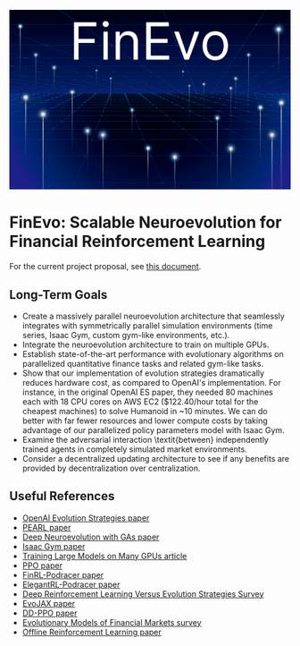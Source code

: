 ![FinEvo Logo](./logo.png)

# FinEvo: Scalable Neuroevolution for Financial Reinforcement Learning

For the current project proposal, see [this document](https://docs.google.com/document/d/11DenLB5lEzhJzPuUMtsYvy56dfAtmA7erlrbALWvqxU).

## Long-Term Goals

- Create a massively parallel neuroevolution architecture that seamlessly integrates with symmetrically parallel simulation environments (time series, Isaac Gym, custom gym-like environments, etc.).
- Integrate the neuroevolution architecture to train on multiple GPUs.
- Establish state-of-the-art performance with evolutionary algorithms on parallelized quantitative finance tasks and related gym-like tasks.
- Show that our implementation of evolution strategies dramatically reduces hardware cost, as compared to OpenAI's implementation. For instance, in the original OpenAI ES paper, they needed 80 machines each with 18 CPU cores on AWS EC2 ($122.40/hour total for the cheapest machines) to solve Humanoid in ~10 minutes. We can do better with far fewer resources and lower compute costs by taking advantage of our parallelized policy parameters model with Isaac Gym.
- Examine the adversarial interaction \textit{between} independently trained agents in completely simulated market environments.
- Consider a decentralized updating architecture to see if any benefits are provided by decentralization over centralization.

## Useful References

- [OpenAI Evolution Strategies paper](https://arxiv.org/pdf/1703.03864.pdf)
- [PEARL paper](https://arxiv.org/pdf/2201.09568.pdf)
- [Deep Neuroevolution with GAs paper](https://arxiv.org/pdf/1712.06567.pdf)
- [Isaac Gym paper](https://arxiv.org/pdf/2108.10470.pdf)
- [Training Large Models on Many GPUs article](https://lilianweng.github.io/posts/2021-09-25-train-large/)
- [PPO paper](https://arxiv.org/pdf/1707.06347.pdf)
- [FinRL-Podracer paper](https://arxiv.org/pdf/2111.05188.pdf)
- [ElegantRL-Podracer paper](https://arxiv.org/pdf/2112.05923.pdf)
- [Deep Reinforcement Learning Versus Evolution Strategies Survey](https://arxiv.org/pdf/2110.01411.pdf)
- [EvoJAX paper](https://arxiv.org/pdf/2202.05008.pdf)
- [DD-PPO paper](https://arxiv.org/pdf/1911.00357.pdf)
- [Evolutionary Models of Financial Markets survey](https://www.pnas.org/doi/pdf/10.1073/pnas.2104800118)
- [Offline Reinforcement Learning paper](https://arxiv.org/pdf/2005.01643.pdf)
